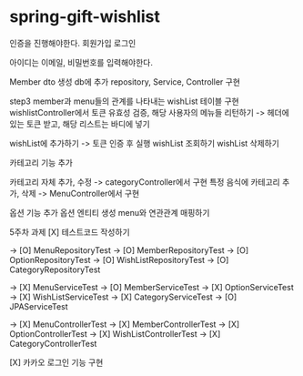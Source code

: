 # spring-gift-wishlist
인증을 진행해야한다.
회원가입
로그인 

아이디는 이메일, 비밀번호를 입력해야한다.

Member dto 생성
db에 추가
repository, Service, Controller 구현

step3
member과 menu들의 관계를 나타내는 wishList 테이블 구현
wishlistController에서 토큰 유효성 검증, 해당 사용자의 메뉴들 리턴하기
-> 헤더에 있는 토큰 받고, 해당 리스트는 바디에 넣기

wishList에 추가하기 -> 토큰 인증 후 실행
wishList 조회하기
wishList 삭제하기

카테고리 기능 추가

카테고리 자체 추가, 수정 -> categoryController에서 구현
특정 음식에 카테고리 추가, 삭제 -> MenuController에서 구현

옵션 기능 추가
옵션 엔티티 생성
menu와 연관관계 매핑하기

5주차 과제
[X] 테스트코드 작성하기

-> [O] MenuRepositoryTest
-> [O] MemberRepositoryTest
-> [O] OptionRepositoryTest
-> [O] WishListRepositoryTest
-> [O] CategoryRepositoryTest

-> [X] MenuServiceTest
-> [O] MemberServiceTest
-> [X] OptionServiceTest
-> [X] WishListServiceTest
-> [X] CategoryServiceTest
-> [O] JPAServiceTest

-> [X] MenuControllerTest
-> [X] MemberControllerTest
-> [X] OptionControllerTest
-> [X] WishListControllerTest
-> [X] CategoryControllerTest


[X] 카카오 로그인 기능 구현

